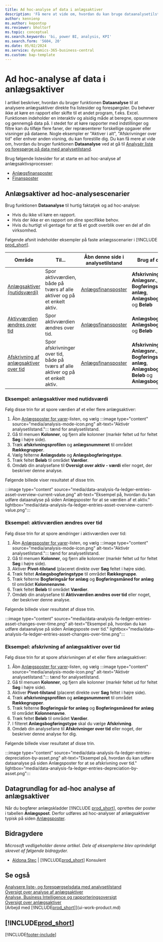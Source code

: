 ```yaml
---
title: Ad hoc-analyse af data i anlægsaktiver
description: 'Få mere at vide om, hvordan du kan bruge dataanalysetilstand til at analysere data i analysetilstand.'
author: kennienp
ms.author: kepontop
ms.reviewer: bholtorf
ms.topic: conceptual
ms.search.keywords: 'bi, power BI, analysis, KPI'
ms.search.form: '5604, 20'
ms.date: 05/02/2024
ms.service: dynamics-365-business-central
ms.custom: bap-template
---
```


# Ad hoc-analyse af data i anlægsaktiver

I artikel beskriver, hvordan du bruger funktionen **Dataanalyse** til at analysere anlægsaktiver direkte fra listesider og forespørgsler. Du behøver ikke at køre en rapport eller skifte til et andet program, f.eks. Excel. Funktionen indeholder en interaktiv og alsidig måde at beregne, opsummere og gennemgå data på. I stedet for at køre rapporter med indstillinger og filtre kan du tilføje flere faner, der repræsenterer forskellige opgaver eller visninger på dataene. Nogle eksempler er "Aktiver i alt", "Afskrivninger over tid" eller enhver anden visning, du kan forestille dig. Du kan få mere at vide om, hvordan du bruger funktionen **Dataanalyse** ved at gå til [Analysér liste og forespørge på data med analysetilstand](analysis-mode.md).

Brug følgende listesider for at starte en ad hoc-analyse af anlægsaktivsprocesser:

- [Anlægsfinansposter](https://businesscentral.dynamics.com/?page=5604)
- [Finansposter](https://businesscentral.dynamics.com/?page=20)

## Anlægsaktiver ad hoc-analysescenarier

Brug funktionen **Dataanalyse** til hurtig faktatjek og ad hoc-analyse:

- Hvis du ikke vil køre en rapport.
- Hvis der ikke er en rapport om dine specifikke behov.
- Hvis du hurtigt vil gentage for at få et godt overblik over en del af din virksomhed.

Følgende afsnit indeholder eksempler på faste anlægsscenarier i [!INCLUDE [prod_short](includes/prod_short.md)].

| Område | Til... | Åbn denne side i analysetilstand | Brug af disse felter |
| ---- | ----- | ------------------------------- |------------------- |
| [Anlægsaktiver (nutidsværdi)](#example-fixed-assets-current-value) | Spor aktivværdien, både på tværs af alle aktiver og på et enkelt aktiv. | [Anlægsfinansposter](https://businesscentral.dynamics.com/?page=5604) | **Afskrivningsprofil**, **Anlægsnr.**, **Bogføringsdato for anlæg**, **Anlægsbogføringstype** og **Beløb** |
| [Aktivværdien ændres over tid](#example-asset-value-changes-over-time) | Spor aktivværdien ændres over tid. | [Anlægsfinansposter](https://businesscentral.dynamics.com/?page=5604) | **Anlægsbogføringstype**, **Anlægsbogføringsdato** og **Beløb** |
|[Afskrivning af anlægsaktiver over tid](#example-fixed-asset-depreciations-over-time) | Spor afskrivninger over tid, både på tværs af alle aktiver og på et enkelt aktiv. | [Anlægsfinansposter](https://businesscentral.dynamics.com/?page=5604) | **Afskrivningsprofil**, **Anlægsnr.**, **Bogføringsdato for anlæg**, **Anlægsbogføringstype**, **Beløb** og **Anlægsbogføringstype** |

### Eksempel: anlægsaktiver med nutidsværdi

Følg disse trin for at spore værdien af et eller flere anlægsaktiver:

1. Åbn [Anlægsposter for varer](https://businesscentral.dynamics.com/?page=5604)-listen, og vælg :::image type="content" source="media/analysis-mode-icon.png" alt-text="Aktivér analysetilstand."::: tænd for analysetilstand.
1. Gå til menuen **Kolonner**, og fjern alle kolonner (markér feltet ud for feltet **Søg** i højre side).
1. Træk **afskrivningsprofilen** og **anlægsnummeret** til området **Rækkegrupper**.
1. Vælg felterne **Anlægsdato** og **Anlægsbogføringstype**.
1. Træk feltet **Beløb** til området **Værdier**.
1. Omdøb din analysefane til **Oversigt over aktiv - værdi** eller noget, der beskriver denne analyse.

Følgende billede viser resultatet af disse trin.

:::image type="content" source="media/data-analysis-fa-ledger-entries-asset-overview-current-value.png" alt-text="Eksempel på, hvordan du kan udføre dataanalyse på siden Anlægsposter for at se værdien af et aktiv." lightbox="media/data-analysis-fa-ledger-entries-asset-overview-current-value.png":::

### Eksempel: aktivværdien ændres over tid

Følg disse trin for at spore ændringer i aktivværdien over tid:

1. Åbn [Anlægsposter for varer](https://businesscentral.dynamics.com/?page=5604)-listen, og vælg :::image type="content" source="media/analysis-mode-icon.png" alt-text="Aktivér analysetilstand."::: tænd for analysetilstand.
1. Gå til menuen **Kolonner**, og fjern alle kolonner (markér feltet ud for feltet **Søg** i højre side).
1. Aktiver **Pivot-tilstand** (placeret direkte over **Søg** feltet i højre side).
1. Træk feltet **Anlægsbogføringstype** til området **Rækkegruppe**.
1. Træk felterne **Bogføringsår for anlæg** og **Bogføringsmåned for anlæg** til området **Kolonnenavne**.
1. Træk feltet **Beløb** til området **Værdier**.
1. Omdøb din analysefane til **Aktivværdien ændres over tid** eller noget, der beskriver denne analyse.

Følgende billede viser resultatet af disse trin.

:::image type="content" source="media/data-analysis-fa-ledger-entries-asset-changes-over-time.png" alt-text="Eksempel på, hvordan du kan udføre dataanalyse på siden Anlægsposte over tid." lightbox="media/data-analysis-fa-ledger-entries-asset-changes-over-time.png":::

### Eksempel: afskrivning af anlægsaktiver over tid

Følg disse trin for at spore afskrivningen af et eller flere anlægsaktiver:

1. Åbn [Anlægsposter for varer](https://businesscentral.dynamics.com/?page=5604)-listen, og vælg :::image type="content" source="media/analysis-mode-icon.png" alt-text="Aktivér analysetilstand."::: tænd for analysetilstand.
1. Gå til menuen **Kolonner**, og fjern alle kolonner (markér feltet ud for feltet **Søg** i højre side).
1. Aktiver **Pivot-tilstand** (placeret direkte over **Søg** feltet i højre side).
1. Træk **afskrivningsprofilen** og **anlægsnummeret** til området **Rækkegrupper**.
1. Træk felterne **Bogføringsår for anlæg** og **Bogføringsmåned for anlæg** til området **Kolonnenavne**.
1. Træk feltet **Beløb** til området **Værdier**.
1. I filteret **Anlægsbogføringstype** skal du vælge **Afskrivning**.
1. Omdøb din analysefane til **Afskrivninger over tid** eller noget, der beskriver denne analyse for dig.

Følgende billede viser resultatet af disse trin.

:::image type="content" source="media/data-analysis-fa-ledger-entries-depreciation-by-asset.png" alt-text="Eksempel på, hvordan du kan udføre dataanalyse på siden Anlægsposter for at se afskrivning over tid." lightbox="media/data-analysis-fa-ledger-entries-depreciation-by-asset.png":::

## Datagrundlag for ad-hoc analyse af anlægsaktiver

Når du bogfører anlægskladder [!INCLUDE [prod_short](includes/prod_short.md)], oprettes der poster i tabellen **Anlægspost**. Derfor udføres ad hoc-analyser af anlægsaktiver typisk på siden [Anlægsposter](https://businesscentral.dynamics.com/?page=5604).

## Bidragydere

*Microsoft vedligeholder denne artikel. Dele af eksemplerne blev oprindeligt skrevet af følgende bidragyder.*

* [Aldona Stec](https://www.linkedin.com/in/aldona-stec-25283bb1) | [!INCLUDE[prod_short](includes/prod_short.md)] Konsulent

## Se også

[Analysere liste- og forespørgselsdata med analysetilstand](analysis-mode.md)  
[Oversigt over analyse af anlægsaktiver](fa-analytics-overview.md)  
[Analyse, Business Intelligence og rapporteringsoversigt](reports-bi-reporting.md)  
[Oversigt over anlægsaktiver](fa-manage.md)  
[Arbejd med [!INCLUDE[prod_short](includes/prod_short.md)]](ui-work-product.md)  

## [!INCLUDE[prod_short](includes/free_trial_md.md)]  

[!INCLUDE[footer-include](includes/footer-banner.md)]